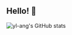 ## Hello! 👋
![yl-ang's GitHub stats](https://github-readme-stats.vercel.app/api?username=yl-ang&count_private=true&show_icons=true&theme=cobalt)
